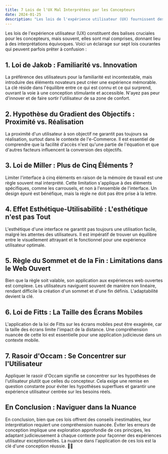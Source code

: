 ```yaml
---
title: 7 Lois de l'UX Mal Interprétées par les Concepteurs
date: 2024-01-25
description: "Les lois de l'expérience utilisateur (UX) fournissent des directives aux concepteurs, mais elles sont souvent mal comprises."
---
```


Les lois de l'expérience utilisateur (UX) constituent des balises cruciales pour les concepteurs, mais souvent, elles sont mal comprises, donnant lieu à des interprétations équivoques. Voici un éclairage sur sept lois courantes qui peuvent parfois prêter à confusion :

## 1. Loi de Jakob : Familiarité vs. Innovation

La préférence des utilisateurs pour la familiarité est incontestable, mais introduire des éléments novateurs peut créer une expérience mémorable. La clé réside dans l'équilibre entre ce qui est connu et ce qui surprend, ouvrant la voie à une conception stimulante et accessible. N'ayez pas peur d'innover et de faire sortir l'utilisateur de sa zone de confort.

## 2. Hypothèse du Gradient des Objectifs : Proximité vs. Réalisation

La proximité d'un utilisateur à son objectif ne garantit pas toujours sa réalisation, surtout dans le contexte de l'e-Commerce. Il est essentiel de comprendre que la facilité d'accès n'est qu'une partie de l'équation et que d'autres facteurs influencent la conversion des objectifs.

## 3. Loi de Miller : Plus de Cinq Éléments ?

Limiter l'interface à cinq éléments en raison de la mémoire de travail est une règle souvent mal interprété. Cette limitation s'applique à des éléments spécifiques, comme les carrousels, et non à l'ensemble de l'interface. Un design épuré est bénéfique, mais la règle ne doit pas être prise à la lettre.

## 4. Effet Esthétique-Utilisabilité : L'esthétique n'est pas Tout

L'esthétique d'une interface ne garantit pas toujours une utilisation facile, malgré les attentes des utilisateurs. Il est impératif de trouver un équilibre entre le visuellement attrayant et le fonctionnel pour une expérience utilisateur optimale.

## 5. Règle du Sommet et de la Fin : Limitations dans le Web Ouvert

Bien que la règle soit valable, son application aux expériences web ouvertes est complexe. Les utilisateurs naviguent souvent de manière non linéaire, rendant difficile la création d'un sommet et d'une fin définis. L'adaptabilité devient la clé.

## 6. Loi de Fitts : La Taille des Écrans Mobiles

L'application de la loi de Fitts sur les écrans mobiles peut être exagérée, car la taille des écrans limite l'impact de la distance. Une compréhension nuancée de cette loi est essentielle pour une application judicieuse dans un contexte mobile.

## 7. Rasoir d'Occam : Se Concentrer sur l'Utilisateur

Appliquer le rasoir d'Occam signifie se concentrer sur les hypothèses de l'utilisateur plutôt que celles du concepteur. Cela exige une remise en question constante pour éviter les hypothèses superflues et garantir une expérience utilisateur centrée sur les besoins réels.

## **En Conclusion : Naviguer dans la Nuance**

En conclusion, bien que ces lois offrent des conseils inestimables, leur interprétation requiert une compréhension nuancée. Éviter les erreurs de conception implique une exploration approfondie de ces principes, les adaptant judicieusement à chaque contexte pour façonner des expériences utilisateur exceptionnelles. La nuance dans l'application de ces lois est la clé d'une conception réussie. 🚀✨
